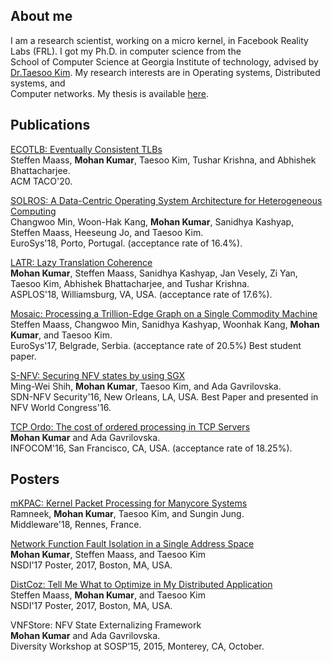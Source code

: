 ## About me

I am a research scientist, working on a micro kernel, in Facebook Reality
Labs (FRL). I got my Ph.D. in computer science from the<br />
School of Computer Science at Georgia Institute of technology, advised
by [Dr.Taesoo Kim](https://taesoo.kim/).
My research interests are in Operating systems, Distributed systems,
and<br /> Computer networks.
My thesis is available [here](https://smartech.gatech.edu/handle/1853/61693).

## Publications

[ECOTLB: Eventually Consistent TLBs<br />](./data/ecotlb.pdf)
Steffen Maass, **Mohan Kumar**,  Taesoo Kim, Tushar Krishna, and Abhishek Bhattacharjee.<br />
ACM TACO'20.<br />

[SOLROS: A Data-Centric Operating System Architecture for Heterogeneous Computing<br />](./data/solros.pdf)
Changwoo Min, Woon-Hak Kang, **Mohan Kumar**, Sanidhya Kashyap, Steffen Maass, Heeseung Jo, and Taesoo Kim.<br />
EuroSys'18, Porto, Portugal. (acceptance rate of 16.4%).<br />

[LATR: Lazy Translation Coherence<br />](./data/latr.pdf)
**Mohan Kumar**, Steffen Maass, Sanidhya Kashyap, Jan Vesely, Zi Yan, Taesoo Kim, Abhishek Bhattacharjee, and Tushar Krishna.<br />
ASPLOS'18, Williamsburg, VA, USA. (acceptance rate of 17.6%).<br />

[Mosaic: Processing a Trillion-Edge Graph on a Single Commodity Machine<br />](./data/mosaic.pdf)
Steffen Maass, Changwoo Min, Sanidhya Kashyap, Woonhak Kang, **Mohan Kumar**, and Taesoo Kim.<br />
EuroSys'17, Belgrade, Serbia. (acceptance rate of 20.5%) Best student paper.<br />

[S-NFV: Securing NFV states by using SGX<br />](./data/snfv.pdf)
Ming-Wei Shih, **Mohan Kumar**, Taesoo Kim, and Ada Gavrilovska.<br />
SDN-NFV Security'16, New Orleans, LA, USA. Best Paper and presented in NFV World Congress'16.<br />

[TCP Ordo: The cost of ordered processing in TCP Servers<br />](https://ieeexplore.ieee.org/document/7524601)
**Mohan Kumar** and Ada Gavrilovska.<br />
INFOCOM'16, San Francisco, CA, USA. (acceptance rate of 18.25%).<br />

## Posters

[mKPAC: Kernel Packet Processing for Manycore Systems<br />](https://dl.acm.org/doi/10.1145/3284014.3284022)
Ramneek, **Mohan Kumar**, Taesoo Kim, and Sungin Jung.<br />
Middleware'18, Rennes, France.<br />

[Network Function Fault Isolation in a Single Address Space<br />](./data/nfv-fault-poster.pdf)
**Mohan Kumar**, Steffen Maass, and Taesoo Kim<br />
NSDI'17 Poster, 2017, Boston, MA, USA.<br />

[DistCoz: Tell Me What to Optimize in My Distributed Application<br />](./data/dist-coz-poster.pdf)
Steffen Maass, **Mohan Kumar**, and Taesoo Kim<br />
NSDI'17 Poster, 2017, Boston, MA, USA.<br />

VNFStore: NFV State Externalizing Framework<br />
**Mohan Kumar** and Ada Gavrilovska.<br />
Diversity Workshop at SOSP’15, 2015, Monterey, CA, October.<br />